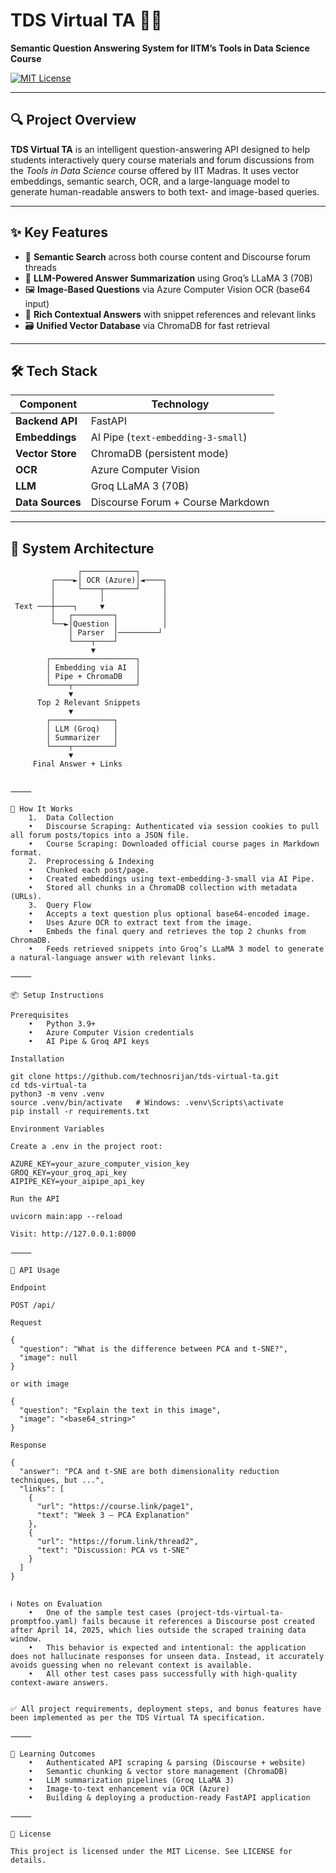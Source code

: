 # TDS Virtual TA 🤖📘  
**Semantic Question Answering System for IITM’s Tools in Data Science Course**  

[![MIT License](https://img.shields.io/badge/license-MIT-blue.svg)](LICENSE)

---

## 🔍 Project Overview

**TDS Virtual TA** is an intelligent question-answering API designed to help students interactively query course materials and forum discussions from the *Tools in Data Science* course offered by IIT Madras. It uses vector embeddings, semantic search, OCR, and a large-language model to generate human-readable answers to both text- and image-based queries.

---

## ✨ Key Features

- 🔎 **Semantic Search** across both course content and Discourse forum threads  
- 🧠 **LLM-Powered Answer Summarization** using Groq’s LLaMA 3 (70B)  
- 🖼️ **Image-Based Questions** via Azure Computer Vision OCR (base64 input)  
- 🧾 **Rich Contextual Answers** with snippet references and relevant links  
- 🗃️ **Unified Vector Database** via ChromaDB for fast retrieval  

---

## 🛠️ Tech Stack

| Component        | Technology                         |
| ---------------- | ---------------------------------- |
| **Backend API**  | FastAPI                            |
| **Embeddings**   | AI Pipe (`text-embedding-3-small`) |
| **Vector Store** | ChromaDB (persistent mode)         |
| **OCR**          | Azure Computer Vision              |
| **LLM**          | Groq LLaMA 3 (70B)                 |
| **Data Sources** | Discourse Forum + Course Markdown  |

---

## 🧱 System Architecture

```text
               ┌────────────┐
         ┌────►│ OCR (Azure)│◄────┐
         │     └────┬───────┘     │
         │          │             │
 Text ───┼────┐     ▼             │
         │   ┌─────────┐          │
         └──►│Question │          │
             │ Parser  │─────────┘
             └────┬────┘
                  ▼
        ┌───────────────────┐
        │ Embedding via AI  │
        │ Pipe + ChromaDB   │
        └────┬──────────────┘
             ▼
      Top 2 Relevant Snippets
             ▼
        ┌──────────────┐
        │ LLM (Groq)   │
        │ Summarizer   │
        └────┬─────────┘
             ▼
     Final Answer + Links


⸻

🚀 How It Works
	1.	Data Collection
	•	Discourse Scraping: Authenticated via session cookies to pull all forum posts/topics into a JSON file.
	•	Course Scraping: Downloaded official course pages in Markdown format.
	2.	Preprocessing & Indexing
	•	Chunked each post/page.
	•	Created embeddings using text-embedding-3-small via AI Pipe.
	•	Stored all chunks in a ChromaDB collection with metadata (URLs).
	3.	Query Flow
	•	Accepts a text question plus optional base64-encoded image.
	•	Uses Azure OCR to extract text from the image.
	•	Embeds the final query and retrieves the top 2 chunks from ChromaDB.
	•	Feeds retrieved snippets into Groq’s LLaMA 3 model to generate a natural-language answer with relevant links.

⸻

📦 Setup Instructions

Prerequisites
	•	Python 3.9+
	•	Azure Computer Vision credentials
	•	AI Pipe & Groq API keys

Installation

git clone https://github.com/technosrijan/tds-virtual-ta.git
cd tds-virtual-ta
python3 -m venv .venv
source .venv/bin/activate   # Windows: .venv\Scripts\activate
pip install -r requirements.txt

Environment Variables

Create a .env in the project root:

AZURE_KEY=your_azure_computer_vision_key
GROQ_KEY=your_groq_api_key
AIPIPE_KEY=your_aipipe_api_key

Run the API

uvicorn main:app --reload

Visit: http://127.0.0.1:8000

⸻

📨 API Usage

Endpoint

POST /api/

Request

{
  "question": "What is the difference between PCA and t-SNE?",
  "image": null
}

or with image

{
  "question": "Explain the text in this image",
  "image": "<base64_string>"
}

Response

{
  "answer": "PCA and t-SNE are both dimensionality reduction techniques, but ...",
  "links": [
    {
      "url": "https://course.link/page1",
      "text": "Week 3 – PCA Explanation"
    },
    {
      "url": "https://forum.link/thread2",
      "text": "Discussion: PCA vs t-SNE"
    }
  ]
}


ℹ️ Notes on Evaluation
	•	One of the sample test cases (project-tds-virtual-ta-promptfoo.yaml) fails because it references a Discourse post created after April 14, 2025, which lies outside the scraped training data window.
	•	This behavior is expected and intentional: the application does not hallucinate responses for unseen data. Instead, it accurately avoids guessing when no relevant context is available.
	•	All other test cases pass successfully with high-quality context-aware answers.


✅ All project requirements, deployment steps, and bonus features have been implemented as per the TDS Virtual TA specification.

⸻

🎯 Learning Outcomes
	•	Authenticated API scraping & parsing (Discourse + website)
	•	Semantic chunking & vector store management (ChromaDB)
	•	LLM summarization pipelines (Groq LLaMA 3)
	•	Image-to-text enhancement via OCR (Azure)
	•	Building & deploying a production-ready FastAPI application

⸻

📄 License

This project is licensed under the MIT License. See LICENSE for details.

